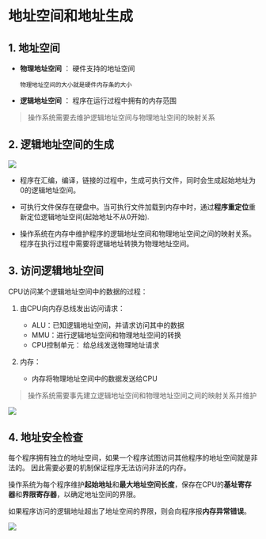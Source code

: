 # 地址空间和地址生成

## 1. 地址空间

- **物理地址空间** ： 硬件支持的地址空间

      物理地址空间的大小就是硬件内存条的大小

- **逻辑地址空间** ： 程序在运行过程中拥有的内存范围


> 操作系统需要去维护逻辑地址空间与物理地址空间的映射关系

## 2. 逻辑地址空间的生成

![](https://pic.existorlive.cn/%E6%88%AA%E5%B1%8F2020-10-14%20%E4%B8%8B%E5%8D%883.13.34.png)

- 程序在汇编，编译，链接的过程中，生成可执行文件，同时会生成起始地址为0的逻辑地址空间。

- 可执行文件保存在硬盘中。当可执行文件加载到内存中时，通过**程序重定位**重新定位逻辑地址空间(起始地址不从0开始).

- 操作系统在内存中维护程序的逻辑地址空间和物理地址空间之间的映射关系。程序在执行过程中需要将逻辑地址转换为物理地址空间。

## 3. 访问逻辑地址空间

CPU访问某个逻辑地址空间中的数据的过程：

1. 由CPU向内存总线发出访问请求：
    
    - ALU：已知逻辑地址空间，并请求访问其中的数据
    - MMU：进行逻辑地址空间和物理地址空间的转换
    - CPU控制单元： 给总线发送物理地址请求

2. 内存：
   
   - 内存将物理地址空间中的数据发送给CPU


> 操作系统需要事先建立逻辑地址空间和物理地址空间之间的映射关系并维护

![](https://pic.existorlive.cn/%E6%88%AA%E5%B1%8F2020-10-14%20%E4%B8%8B%E5%8D%883.43.14.png)
   
## 4. 地址安全检查

每个程序拥有独立的地址空间，如果一个程序试图访问其他程序的地址空间就是非法的。
因此需要必要的机制保证程序无法访问非法的内存。

操作系统为每个程序维护**起始地址**和**最大地址空间长度**，保存在CPU的**基址寄存器**和**界限寄存器**，以确定地址空间的界限。 

如果程序访问的逻辑地址超出了地址空间的界限，则会向程序报**内存异常错误**。

![](https://pic.existorlive.cn/%E6%88%AA%E5%B1%8F2020-10-14%20%E4%B8%8B%E5%8D%883.59.32.png)






